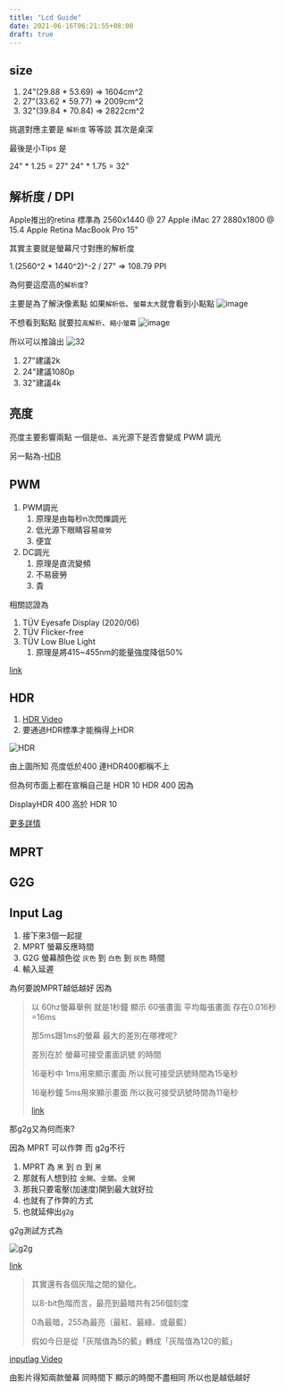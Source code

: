 ```yaml
---
title: "Lcd Guide"
date: 2021-06-16T06:21:55+08:00
draft: true
---
```


## size

1. 24"(29.88 * 53.69) => 1604cm^2
2. 27"(33.62 * 59.77) => 2009cm^2
3. 32"(39.84 * 70.84) => 2822cm^2

挑選對應主要是 `解析度` 等等談
其次是桌深

最後是小Tips 是

24" * 1.25 = 27"
24" * 1.75 = 32"

## 解析度 / DPI

Apple推出的retina 標準為
2560x1440 @ 27 Apple iMac 27
2880x1800 @ 15.4 Apple Retina MacBook Pro 15"

其實主要就是螢幕尺寸對應的解析度

1.(2560^2 * 1440^2)^-2 / 27" => 108.79 PPI

為何要這麼高的`解析度`?

主要是為了解決像素點
如果`解析低`、`螢幕太大`就會看到小點點
![image](https://upload.wikimedia.org/wikipedia/commons/3/3e/%27Map%27_on_Retina_Display.jpg)

不想看到點點
就要拉`高解析`、`縮小螢幕`
![image](https://upload.wikimedia.org/wikipedia/commons/6/63/Retina_Display.jpg)

所以可以推論出
![32](https://latex.codecogs.com/svg.image?\bg_white&space;\inline&space;\tfrac{\sqrt{3840^2&space;&plus;&space;2160^2}}{32})

1. 27"建議2k
2. 24"建議1080p
3. 32"建議4k

## 亮度

亮度主要影響兩點
一個是`低`、`高`光源下是否會變成 PWM 調光

另一點為-[HDR](##HDR)

## PWM

1. PWM調光
   1. 原理是由每秒n次閃爍調光
   2. 低光源下眼睛容易`疲勞`
   3. 便宜
2. DC調光
   1. 原理是直流變頻
   2. 不易疲勞
   3. 貴

相關認證為

1. TÜV Eyesafe Display (2020/06)
2. TÜV Flicker-free
3. TÜV Low Blue Light
   1. 原理是將415~455nm的能量強度降低50%

[link](https://eyesafe.com/wp-content/uploads/2020/09/Eyesafe-Display-Requirements-2020.pdf)

## HDR

1. [HDR Video](https://vdn3.vzuu.com/HD/8c15292e-9fc6-11ea-9051-baa8aa473bfe.mp4?disable_local_cache=1&auth_key=1623801874-0-0-02a1dc06532995c7f542166ca55dca94&f=mp4&bu=http-com&expiration=1623801874&v=tx)
2. 要通過HDR標準才能稱得上HDR

![HDR](https://pic1.zhimg.com/50/v2-02cda8de35848c2c8ac84c52f9a5eea4_hd.jpg?source=1940ef5c)

由上圖所知
亮度低於400 連HDR400都稱不上

但為何市面上都在宣稱自己是
HDR 10
HDR 400
因為

DisplayHDR 400 高於 HDR 10

[更多詳情](https://www.zhihu.com/question/325302989)

## MPRT
## G2G
## Input Lag

1. 接下來3個一起提
2. MPRT 螢幕反應時間
3. G2G 螢幕顏色從 `灰色` 到 `白色` 到 `灰色` 時間
4. 輸入延遲

為何要說MPRT越低越好
因為 

>以 60hz螢幕舉例   就是1秒鐘  顯示 60張畫面  平均每張畫面 存在0.016秒=16ms
>
>那5ms跟1ms的螢幕  最大的差別在哪裡呢?
>
>差別在於  螢幕可接受畫面訊號 的時間
>
>16毫秒中 1ms用來顯示畫面  所以我可接受訊號時間為15毫秒
>
>16毫秒鐘 5ms用來顯示畫面 所以我可接受訊號時間為11毫秒
>
>[link](https://forum.gamer.com.tw/Co.php?bsn=60030&sn=2018653)

那g2g又為何而來?

因為 MPRT 可以作弊 而 g2g不行

1. MPRT 為 `黑` 到 `白` 到 `黑`
2. 那就有人想到拉 `全開`、`全關`、`全開`
3. 那我只要電壓(加速度)開到最大就好拉
4. 也就有了作弊的方式
5. 也就延伸出`g2g`


g2g測試方式為

![g2g](https://i.rtings.com/assets/products/ZO4kW1zv/acer-nitro-xv272u-kvbmiiprzx/tables-max-large.jpg)

[link](https://zh.wikipedia.org/wiki/%E5%8F%8D%E6%87%89%E6%99%82%E9%96%93)


>其實還有各個灰階之間的變化。
>
>以8-bit色階而言，最亮到最暗共有256個刻度
>
>0為最暗，255為最亮（最紅、最綠、或最藍）
>
>假如今日是從「灰階值為5的藍」轉成「灰階值為120的藍」

[inputlag Video](https://youtu.be/Amc2-HongSo)

由影片得知兩款螢幕
同時間下
顯示的時間不盡相同
所以也是越低越好